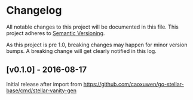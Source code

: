 # Changelog

All notable changes to this project will be documented in this
file.  This project adheres to [Semantic Versioning](http://semver.org/).

As this project is pre 1.0, breaking changes may happen for minor version
bumps.  A breaking change will get clearly notified in this log.

## [v0.1.0] - 2016-08-17

Initial release after import from https://github.com/caoxuwen/go-stellar-base/cmd/stellar-vanity-gen

[Unreleased]: https://github.com/caoxuwen/go/compare/stellar-vanity-gen-v0.1.0...master
